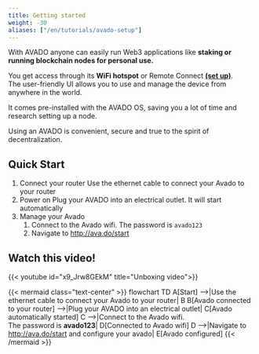 ```yaml
---
title: Getting started
weight: -30
aliases: ["/en/tutorials/avado-setup"]
---
```

With AVADO anyone can easily run Web3 applications like **staking or** **running blockchain nodes for personal use.**

You get access through its **WiFi hotspot** or Remote Connect [**(set up)**](remote-connect).  
The user-friendly UI allows you to use and manage the device from anywhere in the world.

It comes pre-installed with the AVADO OS, saving you a lot of time and research setting up a node.  
  
Using an AVADO is convenient, secure and true to the spirit of decentralization.

## Quick Start

1. Connect your router
   Use the ethernet cable to connect your Avado to your router
2. Power on
   Plug your AVADO into an electrical outlet. It will start automatically
3. Manage your Avado
   1. Connect to the Avado wifi. The password is `avado123`
   2. Navigate to <http://ava.do/start>

## Watch this video!

{{< youtube id="x9_Jrw8GEkM" title="Unboxing video">}}

{{< mermaid class="text-center" >}}
flowchart TD
A[Start] -->|Use the ethernet cable to connect your Avado to your router| B
B[Avado connected to your router] -->|Plug your AVADO into an electrical outlet| C[Avado automatically started]
C -->|Connect to the Avado wifi.<br/> The password is <b>avado123</b>| D[Connected to Avado wifi]
D -->|Navigate to http://ava.do/start and configure your avado| E[Avado configured]
{{< /mermaid >}}